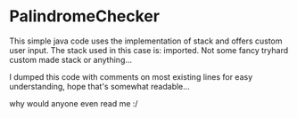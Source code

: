 # PalindromeChecker

This simple java code uses the implementation of stack and offers custom user input. The stack used in this case is: imported. Not some fancy tryhard custom made stack or anything...

I dumped this code with comments on most existing lines for easy understanding, hope that's somewhat readable...

why would anyone even read me :/
